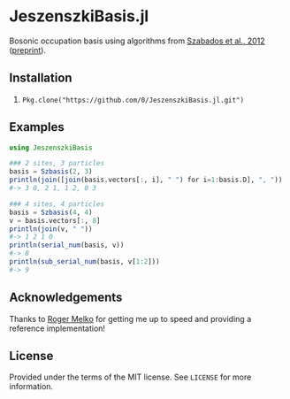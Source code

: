 # JeszenszkiBasis.jl

Bosonic occupation basis using algorithms from [Szabados et al., 2012](http://dx.doi.org/10.1016/j.chemphys.2011.10.003) ([preprint](http://coulson.chem.elte.hu/surjan/PREPRINTS/181.pdf)).


## Installation

1. `Pkg.clone("https://github.com/0/JeszenszkiBasis.jl.git")`


## Examples

```julia
using JeszenszkiBasis
```

```julia
### 2 sites, 3 particles
basis = Szbasis(2, 3)
println(join([join(basis.vectors[:, i], " ") for i=1:basis.D], ", "))
#-> 3 0, 2 1, 1 2, 0 3
```

```julia
### 4 sites, 4 particles
basis = Szbasis(4, 4)
v = basis.vectors[:, 8]
println(join(v, " "))
#-> 1 2 1 0
println(serial_num(basis, v))
#-> 8
println(sub_serial_num(basis, v[1:2]))
#-> 9
```


## Acknowledgements

Thanks to [Roger Melko](http://www.science.uwaterloo.ca/~rgmelko/) for getting me up to speed and providing a reference implementation!


## License

Provided under the terms of the MIT license.
See `LICENSE` for more information.
